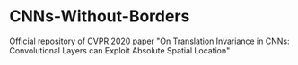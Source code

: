 # CNNs-Without-Borders
Official repository of CVPR 2020 paper "On Translation Invariance in CNNs: Convolutional Layers can Exploit Absolute Spatial Location"
